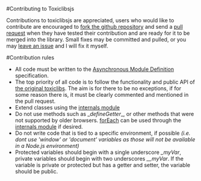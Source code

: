 #Contributing to Toxiclibsjs

Contributions to toxiclibsjs are appreciated, users who would like to contribute are encouraged to [fork the github repository](http://github.com/hapticdata/toxiclibsjs) and send a [pull request](https://github.com/hapticdata/toxiclibsjs/pulls) when they have tested their contribution and are ready for it to be merged into the library. Small fixes may be committed and pulled, or you may [leave an issue](https://github.com/hapticdata/toxiclibsjs/issues) and I will fix it myself.

#Contribution rules

* All code must be written to the [Asynchronous Module Definition](https://github.com/amdjs/amdjs-api/wiki/AMD) specification.
* The top priority of all code is to follow the functionality and public API of [the original toxiclibs](http://toxiclibs.org). The aim is for there to be no exceptions, if for some reason there is, it must be clearly commented and mentioned in the pull request.
* Extend classes using the [internals module](http://github.com/hapticdata/toxiclibsjs/lib/internals.js)
* Do not use methods such as \__defineGetter__\, or other methods that were not supported by older browsers. [forEach](https://developer.mozilla.org/en/JavaScript/Reference/Global_Objects/Array/forEach) can be used through the [internals module](http://github.com/hapticdata/toxiclibsjs/lib/internals.js) if desired.
* Do not write code that is tied to a specific environment, if possible *(i.e. dont use 'window' or 'document' variables as those will not be available in a Node.js environment)*
* Protected variables should begin with a single underscore *_myVar*, private variables should begin with two underscores *__myVar*. If the variable is private or protected but has a getter and setter, the variable should be public.